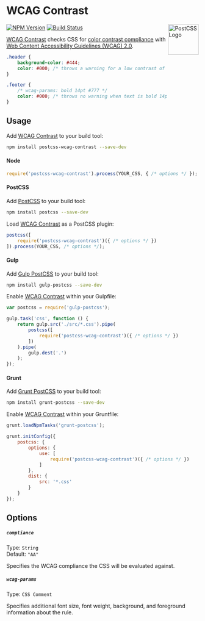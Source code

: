 # WCAG Contrast

<a href="https://github.com/postcss/postcss"><img src="https://postcss.github.io/postcss/logo.svg" alt="PostCSS Logo" width="80" height="80" align="right"></a>

[![NPM Version][npm-img]][npm] [![Build Status][ci-img]][ci]

[WCAG Contrast] checks CSS for [color contrast compliance] with [Web Content Accessibility Guidelines (WCAG) 2.0].

```css
.header {
	background-color: #444;
	color: #000; /* throws a warning for a low contrast of only 2.2 */
}

.footer {
	/* wcag-params: bold 14pt #777 */
	color: #000; /* throws no warning when text is bold 14pt and contrast is 4.7 */
}
```

## Usage

Add [WCAG Contrast] to your build tool:

```bash
npm install postcss-wcag-contrast --save-dev
```

#### Node

```js
require('postcss-wcag-contrast').process(YOUR_CSS, { /* options */ });
```

#### PostCSS

Add [PostCSS] to your build tool:

```bash
npm install postcss --save-dev
```

Load [WCAG Contrast] as a PostCSS plugin:

```js
postcss([
	require('postcss-wcag-contrast')({ /* options */ })
]).process(YOUR_CSS, /* options */);
```

#### Gulp

Add [Gulp PostCSS] to your build tool:

```bash
npm install gulp-postcss --save-dev
```

Enable [WCAG Contrast] within your Gulpfile:

```js
var postcss = require('gulp-postcss');

gulp.task('css', function () {
	return gulp.src('./src/*.css').pipe(
		postcss([
			require('postcss-wcag-contrast')({ /* options */ })
		])
	).pipe(
		gulp.dest('.')
	);
});
```

#### Grunt

Add [Grunt PostCSS] to your build tool:

```bash
npm install grunt-postcss --save-dev
```

Enable [WCAG Contrast] within your Gruntfile:

```js
grunt.loadNpmTasks('grunt-postcss');

grunt.initConfig({
	postcss: {
		options: {
			use: [
				require('postcss-wcag-contrast')({ /* options */ })
			]
		},
		dist: {
			src: '*.css'
		}
	}
});
```

## Options

##### `compliance`

Type: `String`  
Default: `"AA"`

Specifies the WCAG compliance the CSS will be evaluated against.

##### `wcag-params`

Type: `CSS Comment`

Specifies additional font size, font weight, background, and foreground information about the rule.

[ci]:      https://travis-ci.org/jonathantneal/postcss-wcag-contrast
[ci-img]:  https://img.shields.io/travis/jonathantneal/postcss-wcag-contrast.svg
[npm]:     https://www.npmjs.com/package/postcss-wcag-contrast
[npm-img]: https://img.shields.io/npm/v/postcss-wcag-contrast.svg

[Gulp PostCSS]:  https://github.com/postcss/gulp-postcss
[Grunt PostCSS]: https://github.com/nDmitry/grunt-postcss
[PostCSS]:       https://github.com/postcss/postcss

[color contrast compliance]: https://www.w3.org/TR/WCAG20/#visual-audio-contrast-contrast
[Web Content Accessibility Guidelines (WCAG) 2.0]: https://www.w3.org/TR/WCAG20/

[WCAG Contrast]: https://github.com/jonathantneal/postcss-wcag-contrast
